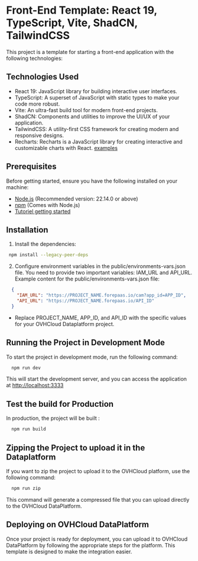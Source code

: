 # Front-End Template: React 19, TypeScript, Vite, ShadCN, TailwindCSS

This project is a template for starting a front-end application with the following technologies:

## Technologies Used
* React 19: JavaScript library for building interactive user interfaces.
* TypeScript: A superset of JavaScript with static types to make your code more robust.
* Vite: An ultra-fast build tool for modern front-end projects.
* ShadCN: Components and utilities to improve the UI/UX of your application.
* TailwindCSS: A utility-first CSS framework for creating modern and responsive designs.
* Recharts: Recharts is a JavaScript library for creating interactive and customizable charts with React. [examples](https://recharts.org/en-US/examples)

## Prerequisites

Before getting started, ensure you have the following installed on your machine:

- [Node.js](https://nodejs.org/) (Recommended version: 22.14.0 or above)
- [npm](https://www.npmjs.com/) (Comes with Node.js)
- [Tutoriel getting started](https://docs.forepaas.io/#/en/getting-started/index)

## Installation

1. Install the dependencies:

  ```bash
   npm install --legacy-peer-deps
  ```

2. Configure environment variables in the public/environments-vars.json file.
You need to provide two important variables: IAM_URL and API_URL.
Example content for the public/environments-vars.json file:

  ```json
    {
      "IAM_URL": "https://PROJECT_NAME.forepaas.io/cam?app_id=APP_ID",
      "API_URL": "https://PROJECT_NAME.forepaas.io/API_ID"
    }
  ```

  * Replace PROJECT_NAME, APP_ID, and API_ID with the specific values for your OVHCloud Dataplatform project.

## Running the Project in Development Mode
To start the project in development mode, run the following command:
  ```bash
    npm run dev
  ````
This will start the development server, and you can access the application at [http://localhost:3333](http://localhost:3333)

## Test the build for Production
In production, the project will be built : 
  ```bash
    npm run build
  ````

## Zipping the Project to upload it in the Dataplatform
If you want to zip the project to upload it to the OVHCloud platform, use the following command:
  ```bash
    npm run zip
  ````
This command will generate a compressed file that you can upload directly to the OVHCloud DataPlatform.

## Deploying on OVHCloud DataPlatform
Once your project is ready for deployment, you can upload it to OVHCloud DataPlatform by following the appropriate steps for the platform. This template is designed to make the integration easier.